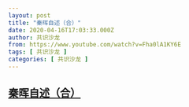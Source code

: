 ```yaml
---
layout: post
title: "秦晖自述（合）"
date: 2020-04-16T17:03:33.000Z
author: 共识沙龙
from: https://www.youtube.com/watch?v=Fha0lA1KY6E
tags: [ 共识沙龙 ]
categories: [ 共识沙龙 ]
---
```

<!--1587056613000-->
[秦晖自述（合）](https://www.youtube.com/watch?v=Fha0lA1KY6E)
------

<div>

</div>
